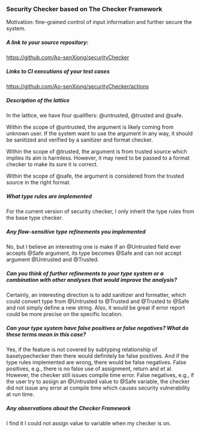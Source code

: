 ### Security Checker based on The Checker Framework
Motivation: fine-grained control of input information and further secure the system.

##### A link to your source repository:
https://github.com/Ao-senXiong/securityChecker
##### Links to CI executions of your test cases
https://github.com/Ao-senXiong/securityChecker/actions


##### Description of the lattice
In the lattice, we have four qualifiers: @untrusted, @trusted and @safe.

Within the scope of @untrusted, 
the argument is likely coming from unknown user.
If the system want to use the argument in any way, 
it should be sanitized and verified by a sanitizer and format checker.

Within the scope of @trusted, 
the argument is from trusted source which implies its aim is harmless.
However, it may need to be passed to a format checker to make its sure it is correct.

Within the scope of @safe,
the argument is considered from the trusted source in the right format.

##### What type rules are implemented

For the current version of security checker, 
I only inherit the type rules from the base type checker. 

##### Any flow-sensitive type refinements you implemented

No, 
but I believe an interesting one is make if an @Untrusted field ever accepts @Safe argument,
its type becomes @Safe and can not accept argument @Untrusted and @Trusted.

##### Can you think of further refinements to your type system or a combination with other analyses that would improve the analysis?

Certainly, an interesting direction is to add sanitizer and formatter,
which could convert type from @Untrusted to @Trusted and @Trusted to @Safe and not simply define a new string.
Also, it would be great if error report could be more precise on the specific location.

##### Can your type system have false positives or false negatives? What do these terms mean in this case?

Yes, if the feature is not covered by subtyping relationship of basetypechecker
then there would definitely be false positives.
And if the type rules implemented are wrong, there would be false negatives.
False positives, e.g., there is no false use of assignment, return and et al.
However, the checker still issues compile time error.
False negatives, e.g., if the user try to assign an @Untrusted value to @Safe variable,
the checker did not issue any error at compile time which causes security vulnerability at run time.
##### Any observations about the Checker Framework
I find it I could not assign value to variable when my checker is on.